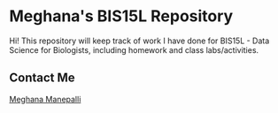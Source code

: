 # Meghana's BIS15L Repository

Hi! This repository will keep track of work I have done for BIS15L - Data Science for Biologists, including homework and class labs/activities.   

## Contact Me
[Meghana Manepalli](mmanepalli@ucdavis.edu)

